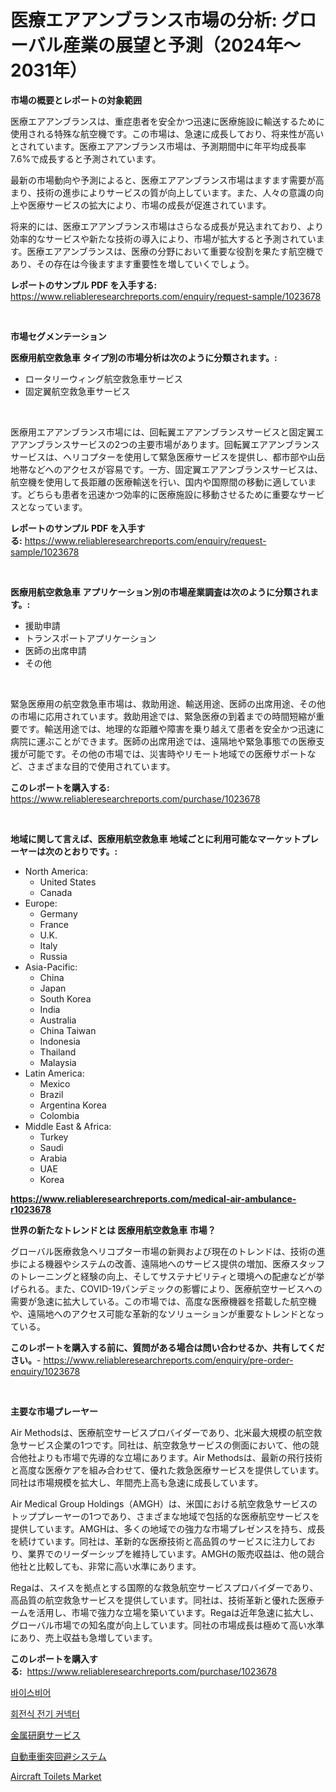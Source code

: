 <p><h1>医療エアアンブランス市場の分析: グローバル産業の展望と予測（2024年〜2031年）</h1></p><p><strong>市場の概要とレポートの対象範囲</strong></p>
<p><p>医療エアアンブランスは、重症患者を安全かつ迅速に医療施設に輸送するために使用される特殊な航空機です。この市場は、急速に成長しており、将来性が高いとされています。医療エアアンブランス市場は、予測期間中に年平均成長率7.6%で成長すると予測されています。</p><p>最新の市場動向や予測によると、医療エアアンブランス市場はますます需要が高まり、技術の進歩によりサービスの質が向上しています。また、人々の意識の向上や医療サービスの拡大により、市場の成長が促進されています。</p><p>将来的には、医療エアアンブランス市場はさらなる成長が見込まれており、より効率的なサービスや新たな技術の導入により、市場が拡大すると予測されています。医療エアアンブランスは、医療の分野において重要な役割を果たす航空機であり、その存在は今後ますます重要性を増していくでしょう。</p></p>
<p><strong>レポートのサンプル PDF を入手する:</strong> <a href="https://www.reliableresearchreports.com/enquiry/request-sample/1023678">https://www.reliableresearchreports.com/enquiry/request-sample/1023678</a></p>
<p>&nbsp;</p>
<p><strong>市場セグメンテーション</strong></p>
<p><strong>医療用航空救急車 タイプ別の市場分析は次のように分類されます。:</strong></p>
<p><ul><li>ロータリーウィング航空救急車サービス</li><li>固定翼航空救急車サービス</li></ul></p>
<p>&nbsp;</p>
<p><p>医療用エアアンブランス市場には、回転翼エアアンブランスサービスと固定翼エアアンブランスサービスの2つの主要市場があります。回転翼エアアンブランスサービスは、ヘリコプターを使用して緊急医療サービスを提供し、都市部や山岳地帯などへのアクセスが容易です。一方、固定翼エアアンブランスサービスは、航空機を使用して長距離の医療輸送を行い、国内や国際間の移動に適しています。どちらも患者を迅速かつ効率的に医療施設に移動させるために重要なサービスとなっています。</p></p>
<p><strong>レポートのサンプル PDF を入手する:</strong>&nbsp;<a href="https://www.reliableresearchreports.com/enquiry/request-sample/1023678">https://www.reliableresearchreports.com/enquiry/request-sample/1023678</a></p>
<p>&nbsp;</p>
<p><strong> 医療用航空救急車 アプリケーション別の市場産業調査は次のように分類されます。:</strong></p>
<p><ul><li>援助申請</li><li>トランスポートアプリケーション</li><li>医師の出席申請</li><li>その他</li></ul></p>
<p>&nbsp;</p>
<p><p>緊急医療用の航空救急車市場は、救助用途、輸送用途、医師の出席用途、その他の市場に応用されています。救助用途では、緊急医療の到着までの時間短縮が重要です。輸送用途では、地理的な距離や障害を乗り越えて患者を安全かつ迅速に病院に運ぶことができます。医師の出席用途では、遠隔地や緊急事態での医療支援が可能です。その他の市場では、災害時やリモート地域での医療サポートなど、さまざまな目的で使用されています。</p></p>
<p><strong>このレポートを購入する:</strong>&nbsp; <a href="https://www.reliableresearchreports.com/purchase/1023678">https://www.reliableresearchreports.com/purchase/1023678</a></p>
<p>&nbsp;</p>
<p><strong>地域に関して言えば、医療用航空救急車 地域ごとに利用可能なマーケットプレーヤーは次のとおりです。:</strong></p>
<p><ul>
    <li>
        North America:
        <ul>
            <li>United States</li>
            <li>Canada</li>
        </ul>
    </li>
    <li>
        Europe:
        <ul>
            <li>Germany</li>
            <li>France</li>
            <li>U.K.</li>
            <li>Italy</li>
            <li>Russia</li>
        </ul>
    </li>
    <li>
        Asia-Pacific:
        <ul>
            <li>China</li>
            <li>Japan</li>
            <li>South Korea</li>
            <li>India</li>
            <li>Australia</li>
            <li>China Taiwan</li>
            <li>Indonesia</li>
            <li>Thailand</li>
            <li>Malaysia</li>
        </ul>
    </li>
    <li>
        Latin America:
        <ul>
            <li>Mexico</li>
            <li>Brazil</li>
            <li>Argentina Korea</li>
            <li>Colombia</li>
        </ul>
    </li>
    <li>
        Middle East & Africa:
        <ul>
            <li>Turkey</li>
            <li>Saudi</li>
            <li>Arabia</li>
            <li>UAE</li>
            <li>Korea</li>
        </ul>
    </li>
    </ul></p>
<p><strong><a href="https://www.reliableresearchreports.com/medical-air-ambulance-r1023678">https://www.reliableresearchreports.com/medical-air-ambulance-r1023678</a></strong>&nbsp;</p>
<p><strong>世界の新たなトレンドとは 医療用航空救急車 市場？</strong></p>
<p><p>グローバル医療救急ヘリコプター市場の新興および現在のトレンドは、技術の進歩による機器やシステムの改善、遠隔地へのサービス提供の増加、医療スタッフのトレーニングと経験の向上、そしてサステナビリティと環境への配慮などが挙げられる。また、COVID-19パンデミックの影響により、医療航空サービスへの需要が急速に拡大している。この市場では、高度な医療機器を搭載した航空機や、遠隔地へのアクセス可能な革新的なソリューションが重要なトレンドとなっている。</p></p>
<p><strong>このレポートを購入する前に、質問がある場合は問い合わせるか、共有してください。</strong>- <a href="https://www.reliableresearchreports.com/enquiry/pre-order-enquiry/1023678">https://www.reliableresearchreports.com/enquiry/pre-order-enquiry/1023678</a></p>
<p>&nbsp;</p>
<p><strong>主要な市場プレーヤー</strong></p>
<p><p>Air Methodsは、医療航空サービスプロバイダーであり、北米最大規模の航空救急サービス企業の1つです。同社は、航空救急サービスの側面において、他の競合他社よりも市場で先導的な立場にあります。Air Methodsは、最新の飛行技術と高度な医療ケアを組み合わせて、優れた救急医療サービスを提供しています。同社は市場規模を拡大し、年間売上高も急速に成長しています。</p><p>Air Medical Group Holdings（AMGH）は、米国における航空救急サービスのトッププレーヤーの1つであり、さまざまな地域で包括的な医療航空サービスを提供しています。AMGHは、多くの地域での強力な市場プレゼンスを持ち、成長を続けています。同社は、革新的な医療技術と高品質のサービスに注力しており、業界でのリーダーシップを維持しています。AMGHの販売収益は、他の競合他社と比較しても、非常に高い水準にあります。</p><p>Regaは、スイスを拠点とする国際的な救急航空サービスプロバイダーであり、高品質の航空救急サービスを提供しています。同社は、技術革新と優れた医療チームを活用し、市場で強力な立場を築いています。Regaは近年急速に拡大し、グローバル市場での知名度が向上しています。同社の市場成長は極めて高い水準にあり、売上収益も急増しています。</p></p>
<p><strong>このレポートを購入する:</strong>&nbsp;&nbsp;<a href="https://www.reliableresearchreports.com/purchase/1023678">https://www.reliableresearchreports.com/purchase/1023678</a></p>
<p><p><a href="https://medium.com/@lolitanader1/%EB%B0%94%EC%9D%B4%EC%8A%A4%EB%B9%84%EC%96%B4-%EC%8B%9C%EC%9E%A5-%EC%9C%A0%ED%98%95-%EC%9D%91%EC%9A%A9-%EB%B0%8F-%EC%A7%80%EB%A6%AC%EC%97%90-%EB%8C%80%ED%95%9C-%ED%8F%AC%EA%B4%84%EC%A0%81-%ED%8F%89%EA%B0%80-f4fca025f9b2">바이스비어</a></p><p><a href="https://medium.com/@johnjames655/%EB%A1%9C%ED%84%B0%EB%A6%AC-%EC%A0%84%EA%B8%B0-%EC%BB%A4%EB%84%A5%ED%84%B0-%EC%8B%9C%EC%9E%A5-%EC%A0%90%EC%9C%A0%EC%9C%A8-%EB%B3%80%ED%99%94-%EB%B0%8F-%EC%8B%9C%EC%9E%A5-%EC%84%B1%EC%9E%A5-%EB%8F%99%ED%96%A5-2024%EB%85%84-2031%EB%85%84-75ebf939a9a8">회전식 전기 커넥터</a></p><p><a href="https://medium.com/@chloeconn80/%E9%87%91%E5%B1%9E%E7%A0%94%E7%A3%A8%E3%82%B5%E3%83%BC%E3%83%93%E3%82%B9%E5%B8%82%E5%A0%B4%E3%81%AE%E3%82%A4%E3%83%B3%E3%82%B5%E3%82%A4%E3%83%88-%E5%B8%82%E5%A0%B4%E5%8B%95%E5%90%91-%E6%88%90%E9%95%B7-%E4%BA%88%E6%B8%AC-2024%E5%B9%B4%E3%81%8B%E3%82%892031%E5%B9%B4%E3%81%BE%E3%81%A7-3789fc71e464">金属研磨サービス</a></p><p><a href="https://medium.com/@luckeycorbin/%E8%87%AA%E5%8B%95%E8%BB%8A%E8%A1%9D%E7%AA%81%E5%9B%9E%E9%81%BF%E3%82%B7%E3%82%B9%E3%83%86%E3%83%A0%E5%B8%82%E5%A0%B4%E3%81%AE%E3%83%A1%E3%83%88%E3%83%AA%E3%82%AF%E3%82%B9%E3%81%AE%E8%A7%A3%E8%AA%AD-%E5%B8%82%E5%A0%B4%E3%82%B7%E3%82%A7%E3%82%A2-%E3%83%88%E3%83%AC%E3%83%B3%E3%83%89-%E6%88%90%E9%95%B7%E3%83%91%E3%82%BF%E3%83%BC%E3%83%B3-8aa0bba454e3">自動車衝突回避システム</a></p><p><a href="https://github.com/okotobwrhuteie/Market-Research-Report-List-2/blob/main/aircraft-toilets-market.md">Aircraft Toilets Market</a></p></p>